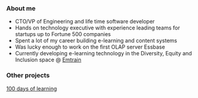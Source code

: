 ### About me

* CTO/VP of Engineering and life time software developer
* Hands on technology executive with experience leading teams for startups up to Fortune 500 companies
* Spent a lot of my career building e-learning and content systems
* Was lucky enough to work on the first OLAP server Essbase 
* Currently developing e-learning technology in the Diversity, Equity and Inclusion space @ [Emtrain](https://emtrain.com/)

### Other projects

[100 days of learning](https://github.com/bbenedict/bbenedict/blob/main/100days.md)

 
